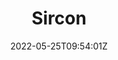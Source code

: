 ---
date: 2022-05-25T09:54:01Z
draft: true
aliases: []
categories: ['various']
series: []
tags: ['various']
toc: true
title: Sircon
description: 
---